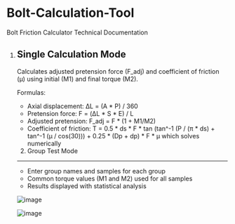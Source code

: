 # Bolt-Calculation-Tool

 Bolt Friction Calculator Technical Documentation

  1. Single Calculation Mode
        --------------------------
        Calculates adjusted pretension force (F_adj) and coefficient of friction (μ) 
        using initial (M1) and final torque (M2).

        Formulas:
        - Axial displacement: ΔL = (A * P) / 360
        - Pretension force: F = (ΔL * S * E) / L
        - Adjusted pretension: F_adj = F * (1 + M1/M2)
        - Coefficient of friction: T = 0.5 * ds * F * tan (tan^-1 (P / (π * ds) + tan^-1 (μ / cos(30))) + 0.25 * (Dp + dp) * F * μ
        which solves numerically

        2. Group Test Mode
        ------------------
        - Enter group names and samples for each group
        - Common torque values (M1 and M2) used for all samples
        - Results displayed with statistical analysis


        ![image](https://github.com/user-attachments/assets/0f44cbaa-4a50-4caf-acdc-1caa748eba57)

        ![image](https://github.com/user-attachments/assets/4e63c50b-c500-4722-8467-f57b0f0c0a54)


    
